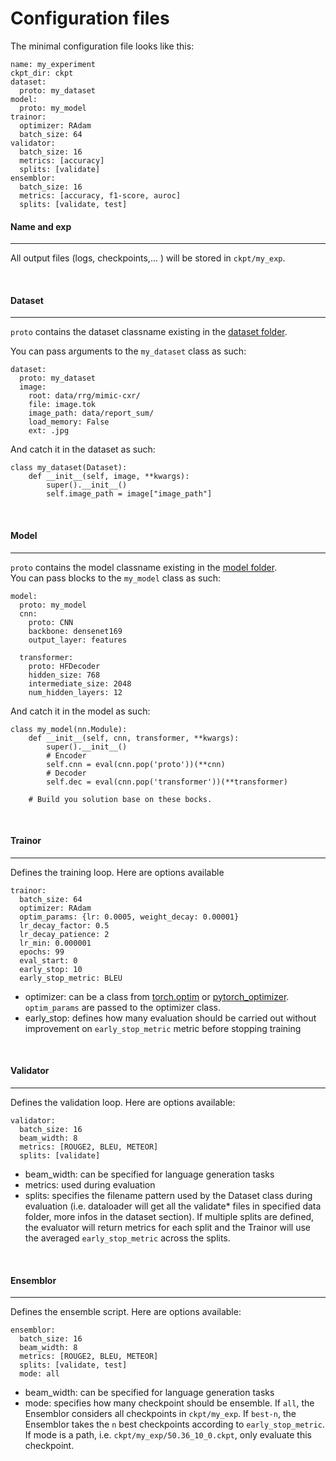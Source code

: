 # Configuration files

The minimal configuration file looks like this:

```
name: my_experiment
ckpt_dir: ckpt
dataset:
  proto: my_dataset
model:
  proto: my_model
trainor:
  optimizer: RAdam
  batch_size: 64
validator:
  batch_size: 16
  metrics: [accuracy]
  splits: [validate]
ensemblor:
  batch_size: 16
  metrics: [accuracy, f1-score, auroc]
  splits: [validate, test]
```

#### Name and exp <br/>
<hr/>

All output files (logs, checkpoints,... ) will be stored in `ckpt/my_exp`.

<br/>

#### Dataset <br/>
<hr/>

`proto` contains the dataset classname existing in the [dataset folder](https://github.com/jbdel/vilmedic/blob/main/vilmedic/datasets/__init__.py).
<br/>

You can pass arguments to the `my_dataset` class as such:

```
dataset:
  proto: my_dataset
  image:
    root: data/rrg/mimic-cxr/
    file: image.tok
    image_path: data/report_sum/
    load_memory: False
    ext: .jpg
```

And catch it in the dataset as such:

```
class my_dataset(Dataset):
    def __init__(self, image, **kwargs):
        super().__init__()
        self.image_path = image["image_path"]    
```



<br/>

#### Model <br/>
<hr/>

`proto` contains the model classname existing in the [model folder](https://github.com/jbdel/vilmedic/blob/main/vilmedic/networks/models/__init__.py).
<br/>
You can pass blocks to the `my_model` class as such:

```
model:
  proto: my_model
  cnn:
    proto: CNN
    backbone: densenet169
    output_layer: features

  transformer:
    proto: HFDecoder
    hidden_size: 768
    intermediate_size: 2048
    num_hidden_layers: 12
```

And catch it in the model as such:

```
class my_model(nn.Module):
    def __init__(self, cnn, transformer, **kwargs):
        super().__init__()
        # Encoder
        self.cnn = eval(cnn.pop('proto'))(**cnn)
        # Decoder
        self.dec = eval(cnn.pop('transformer'))(**transformer)
    
    # Build you solution base on these bocks.
```

<br/>

#### Trainor <br/>
<hr/>

Defines the training loop. Here are options available

```
trainor:
  batch_size: 64
  optimizer: RAdam
  optim_params: {lr: 0.0005, weight_decay: 0.00001}
  lr_decay_factor: 0.5
  lr_decay_patience: 2
  lr_min: 0.000001
  epochs: 99
  eval_start: 0
  early_stop: 10
  early_stop_metric: BLEU
```
- optimizer: can be a class from [torch.optim](https://pytorch.org/docs/stable/optim.html) or [pytorch_optimizer](https://github.com/jettify/pytorch-optimizer). 
`optim_params` are passed to the optimizer class. 
- early_stop: defines how many evaluation should be carried out without improvement on `early_stop_metric` metric before stopping training

<br/>

#### Validator <br/>
<hr/>


Defines the validation loop. Here are options available:
``` 
validator:
  batch_size: 16
  beam_width: 8
  metrics: [ROUGE2, BLEU, METEOR]
  splits: [validate]
```
- beam_width: can be specified for language generation tasks
- metrics: used during evaluation
- splits: specifies the filename pattern used by the Dataset class during evaluation (i.e. dataloader will get all the 
validate* files in specified data folder, more infos in the dataset section). If multiple splits are defined, the evaluator 
will return metrics for each split and the Trainor will use the averaged `early_stop_metric` across the splits.

<br/>

#### Ensemblor <br/>
<hr/>


Defines the ensemble script. Here are options available:
```
ensemblor:
  batch_size: 16
  beam_width: 8
  metrics: [ROUGE2, BLEU, METEOR]
  splits: [validate, test]
  mode: all
```
- beam_width: can be specified for language generation tasks
- mode: specifies how many checkpoint should be ensemble. If `all`, the Ensemblor considers all checkpoints in `ckpt/my_exp`. If `best-n`,
 the Ensemblor takes the `n` best checkpoints according to `early_stop_metric`. If mode is a path, i.e. `ckpt/my_exp/50.36_10_0.ckpt`, only evaluate this checkpoint.
